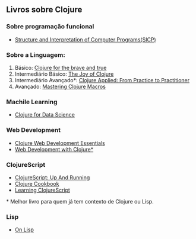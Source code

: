 ## Livros sobre Clojure

### Sobre programação funcional

* [Structure and Interpretation of Computer Programs(SICP)](https://mitpress.mit.edu/sicp/)

### Sobre a Linguagem:

1. Básico: [Clojure for the brave and true](https://www.braveclojure.com/clojure-for-the-brave-and-true/)
2. Intermediário Básico: [The Joy of Clojure](https://www.manning.com/books/the-joy-of-clojure-second-edition)
3. Intermediário Avançado\*: [Clojure Applied: From Practice to Practitioner](https://pragprog.com/book/vmclojeco/clojure-applied)
4. Avançado: [Mastering Clojure Macros](https://pragprog.com/book/cjclojure/mastering-clojure-macros)


### Machile Learning

* [Clojure for Data Science](https://www.packtpub.com/big-data-and-business-intelligence/clojure-data-science)

### Web Development
* [Clojure Web Development Essentials](https://www.packtpub.com/application-development/clojure-web-development-essentials)
* [Web Development with Clojure\*](https://pragprog.com/book/dswdcloj2/web-development-with-clojure-second-edition)


### ClojureScript

* [ClojureScript: Up And Running](http://shop.oreilly.com/product/0636920025139.do)
* [Clojure Cookbook](http://clojure-cookbook.com/)
* [Learning ClojureScript](https://www.packtpub.com/web-development/learning-clojurescript)

\* Melhor livro para quem já tem contexto de Clojure ou Lisp.

### Lisp

* [On Lisp](http://www.paulgraham.com/onlisp.html)

